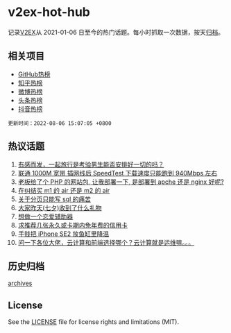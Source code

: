# v2ex-hot-hub

 记录[V2EX](https://www.v2ex.com/)从 2021-01-06 日至今的热门话题。每小时抓取一次数据，按天[归档](archives)。
 
 ## 相关项目

- [GitHub热榜](https://github.com/lonnyzhang423/github-hot-hub)
- [知乎热榜](https://github.com/lonnyzhang423/zhihu-hot-hub)
- [微博热榜](https://github.com/lonnyzhang423/weibo-hot-hub)
- [头条热榜](https://github.com/lonnyzhang423/toutiao-hot-hub)
- [抖音热榜](https://github.com/lonnyzhang423/douyin-hot-hub)


 `更新时间：2022-08-06 15:07:05 +0800`

## 热议话题

1. [有感而发，一起旅行是考验男生能否安排好一切的吗？](https://www.v2ex.com/t/870943)
1. [联通 1000M 宽带 插网线后 SpeedTest 下载速度只能跑到 940Mbps 左右](https://www.v2ex.com/t/870915)
1. [老板给了个 PHP 的网站包, 让我部署一下, 是部署到 apche 还是 nginx 好呢?](https://www.v2ex.com/t/870894)
1. [在纠结买 m1 的 air 还是 m2 的 air](https://www.v2ex.com/t/870963)
1. [关于分页只能写 sql 的痛苦](https://www.v2ex.com/t/871007)
1. [大家昨天(七夕)收到了什么礼物](https://www.v2ex.com/t/870895)
1. [想做一个恋爱辅助器](https://www.v2ex.com/t/870999)
1. [求推荐几张永久或卡期内免年费的信用卡](https://www.v2ex.com/t/870913)
1. [手贱把 iPhone SE2 放鱼缸里降温](https://www.v2ex.com/t/870931)
1. [问一下各位大佬，云计算和前端选择哪个？云计算就是运维嘛。。。](https://www.v2ex.com/t/871043)

## 历史归档

[archives](archives)

## License

See the [LICENSE](LICENSE) file for license rights and limitations (MIT).
